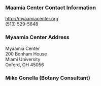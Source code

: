 ### Maamia Center Contact Information
<http://myaamiacenter.org>  
(513) 529-5648

### Myaamia Center Address
Myaamia Center  
200 Bonham House  
Miami University  
Oxford, OH 45056

### Mike Gonella (Botany Consultant)
